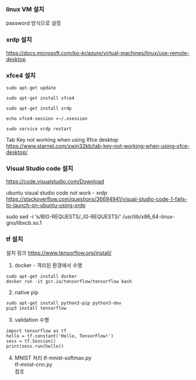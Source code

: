 ### linux VM 설치
password 방식으로 설정

### xrdp 설치
https://docs.microsoft.com/ko-kr/azure/virtual-machines/linux/use-remote-desktop

### xfce4 설치
```
sudo apt-get update

sudo apt-get install xfce4

sudo apt-get install xrdp

echo xfce4-session >~/.xsession

sudo service xrdp restart
```

Tab Key not working when using Xfce desktop
https://www.starnet.com/xwin32kb/tab-key-not-working-when-using-xfce-desktop/

### Visual Studio code 설치
https://code.visualstudio.com/Download

ubuntu visual studio code not work - xrdp
https://stackoverflow.com/questions/36694941/visual-studio-code-1-fails-to-launch-on-ubuntu-using-xrdp

sudo sed -i 's/BIG-REQUESTS/_IG-REQUESTS/' /usr/lib/x86_64-linux-gnu/libxcb.so.1

### tf 설치
설치 링크 
https://www.tensorflow.org/install/  

1. docker - 격리된 환경에서 수행
```
sudo apt-get install docker
docker run -it gcr.io/tensorflow/tensorflow bash
```

2. native pip
```
sudo apt-get install python3-pip python3-dev
pip3 install tensorflow
```

3. validation 수행
```
import tensorflow as tf
hello = tf.constant('Hello, TensorFlow!')
sess = tf.Session()
print(sess.run(hello))
```

4. MNIST 처리
tf-mnist-softmax.py  
tf-mnist-cnn.py  
참조